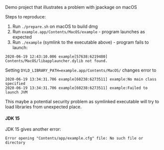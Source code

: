 Demo project that illustrates a problem with jpackage on macOS

Steps to reproduce:
1. Run `./prepare.sh` on macOS to build dmg
2. Run `example.app/Contents/MacOS/example` - program launches as expected
3. Run `./example` (symlink to the executable above) - program fails to launch:
```
2020-06-19 12:43:10.006 example[57638:6219480] Contents/MacOS/libapplauncher.dylib not found.
```

Setting `DYLD_LIBRARY_PATH=example.app/Contents/MacOS/` changes error to
```
2020-06-19 13:34:31.706 example[60238:6273511] example:No main class specified
2020-06-19 13:34:31.706 example[60238:6273511] example:Failed to launch JVM
```
This maybe a potential security problem as symlinked executable will try to load libraries from unexpected place.


#### JDK 15
JDK 15 gives another error:
```
Error opening "Contents/app/example.cfg" file: No such file or directory
```
